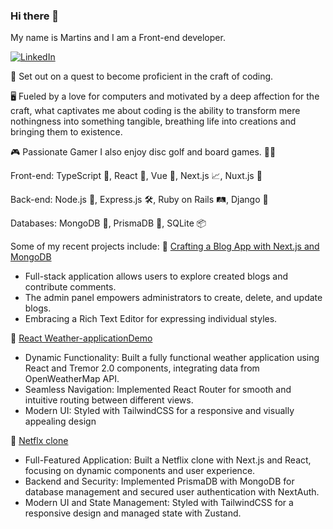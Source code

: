 ### Hi there 👋

My name is Martins and I am a Front-end developer.


[![LinkedIn](https://img.shields.io/badge/LinkedIn-0077B5?style=for-the-badge&logo=linkedin&logoColor=white)](https://www.linkedin.com/in/martinslerums/)


🚀 Set out on a quest to become proficient in the craft of coding.


🖥️ Fueled by a love for computers and motivated by a deep affection for the craft, what captivates me about coding is the ability to transform mere nothingness into something tangible, breathing life into creations and bringing them to existence.


🎮 Passionate Gamer
I also enjoy disc golf and board games. 🥏🎲


Front-end: TypeScript 📝, React 🧩, Vue 🌟, Next.js 📈, Nuxt.js 🚀

Back-end: Node.js 🚀, Express.js 🛠️, Ruby on Rails 🛤️, Django 🐍

Databases: MongoDB 🌿, PrismaDB 🔗, SQLite 📦


Some of my recent projects include:
📜 [Crafting a Blog App with Next.js and MongoDB](https://github.com/martinslerums/codelex_md18_nextjs_blog_app)

  
- Full-stack application allows users to explore created blogs and contribute comments. 
- The admin panel empowers administrators to create, delete, and update blogs. 
- Embracing a Rich Text Editor for expressing individual styles.


📜 [React Weather-application](https://github.com/martinslerums/react-weather-app)[Demo](https://react-weather-app-iota-three.vercel.app/)

- Dynamic Functionality: Built a fully functional weather application using React and Tremor 2.0 components, integrating data from OpenWeatherMap API.
- Seamless Navigation: Implemented React Router for smooth and intuitive routing between different views.
- Modern UI: Styled with TailwindCSS for a responsive and visually appealing design


📜 [Netflx clone](https://github.com/martinslerums/netflix-clone)


- Full-Featured Application: Built a Netflix clone with Next.js and React, focusing on dynamic components and user experience.
- Backend and Security: Implemented PrismaDB with MongoDB for database management and secured user authentication with NextAuth.
- Modern UI and State Management: Styled with TailwindCSS for a responsive design and managed state with Zustand.

